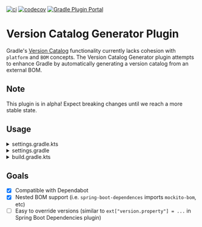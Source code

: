 [![ci](https://github.com/austinarbor/version-catalog-generator/actions/workflows/ci.yml/badge.svg)](https://github.com/austinarbor/version-catalog-generator/actions/workflows/ci.yml)
[![codecov](https://codecov.io/gh/austinarbor/version-catalog-generator/graph/badge.svg?token=IO5UCDD5A0)](https://codecov.io/gh/austinarbor/version-catalog-generator)
[![Gradle Plugin Portal](https://staging.shields.io/gradle-plugin-portal/v/dev.aga.gradle.version-catalog-generator?label=Gradle%20Plugin%20Portal)](https://plugins.gradle.org/plugin/dev.aga.gradle.version-catalog-generator)

# Version Catalog Generator Plugin

Gradle's [Version Catalog](https://docs.gradle.org/current/userguide/platforms.html) functionality currently lacks
cohesion
with `platform` and `BOM` concepts. The Version Catalog Generator plugin attempts to enhance Gradle by automatically
generating
a version catalog from an external BOM.

## Note

This plugin is in alpha! Expect breaking changes until we reach a more stable state.

## Usage
<details>
  <summary>settings.gradle.kts</summary>

```kotlin
import dev.aga.gradle.versioncatalogs.Generator.generate

plugins {
    id("dev.aga.gradle.version-catalog-generator") version("0.0.4-alpha")
}

dependencyResolutionManagement {
    repositories {
        mavenCentral() // must include repositories here for dependency resolution to work from settings
    }
    versionCatalogs {
        generate("springLibs") { // the name of the generated catalog
            from {
                toml {
                    libraryAlias = "spring-boot-dependencies" // required, alias of the library in the toml below
                    file = file("gradle/libs.versions.toml") // optional, only required if not using this value
                }
            }
            // use this instead if you just want to use direct dependency notation
            from("org.springframework.boot:spring-boot-dependencies:3.1.2")
            libraryAliasGenerator =
                dev.aga.gradle.versioncatalogs.VersionCatalogGeneratorPluginExtension.DEFAULT_ALIAS_GENERATOR // optional, change if required
            versionNameGenerator =
                dev.aga.gradle.versioncatalogs.VersionCatalogGeneratorPluginExtension.DEFAULT_VERSION_NAME_GENERATOR // optional, change if required
        }
    }
}
```
</details>
<details>
    <summary>settings.gradle</summary>

```groovy
import static dev.aga.gradle.versioncatalogs.Generator.INSTANCE as Generator

plugins {
    id('dev.aga.gradle.version-catalog-generator') version '0.0.4-alpha'
}

dependencyResolutionManagement {
    repositories {
        mavenCentral() // must include repositories here for dependency resolution to work from settings
    }
    versionCatalogs {
        Generator.generate(this.settings, 'springLibs') { // uses the static import
            it.from('org.springframework.boot:spring-boot-dependencies:3.1.2')
            it.libraryAliasGenerator =
                    dev.aga.gradle.versioncatalogs.VersionCatalogGeneratorPluginExtension.DEFAULT_ALIAS_GENERATOR // optional, change if desired
            it.versionNameGenerator =
                    dev.aga.gradle.versioncatalogs.VersionCatalogGeneratorPluginExtension.DEFAULT_VERSION_NAME_GENERATOR // optional, change if desired
        }
        
        generator.generate('mockitoLibs') { // or use the extension directly
            it.from('org.mockito:mockito-bom:5.5.0')
        }
    }
}
```
</details>
<details>
    <summary>build.gradle.kts</summary>

```kotlin
// add your dependencies from the generated catalog
dependencies {
    implementation(springLibs.boot.spring.boot.starter.jdbc)
}
```
</details>

## Goals

- [x] Compatible with Dependabot
- [x] Nested BOM support (i.e. `spring-boot-dependences` imports `mockito-bom`, etc)
- [ ] Easy to override versions (similar to `ext["version.property"] = ...` in Spring Boot Dependencies plugin)
